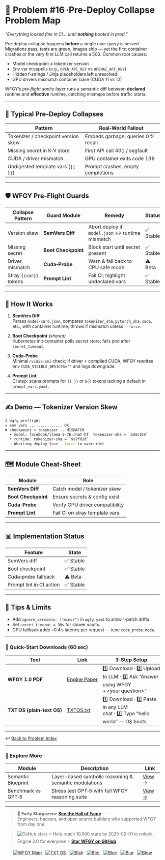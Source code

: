 # 📒 Problem #16 ·Pre‑Deploy Collapse Problem Map  
*“Everything looked fine in CI… until **nothing** booted in prod.”*

Pre‑deploy collapse happens **before** a single user query is served.  
Migrations pass, tests are green, images ship — yet the first container
crashes or the very first LLM call returns a 500. Common root causes:

* Model checkpoint ≠ tokenizer version  
* Env var misspells (e.g., `OPEN_API_KEY` vs `OPENAI_API_KEY`)  
* Hidden f‑strings / Jinja placeholders left unresolved  
* GPU drivers mismatch container base (CUDA 11 vs 12)

WFGY’s *pre‑flight sanity layer* runs a semantic diff between **declared**
runtime and **effective** runtime, catching mismaps before traffic starts.

---

## 🚨 Typical Pre‑Deploy Collapses

| Pattern                               | Real‑World Fallout                   |
| ------------------------------------- | ------------------------------------ |
| Tokenizer / checkpoint version skew   | Embeds garbage; queries 0 % recall   |
| Missing secret in K‑V store           | First API call 401 / segfault        |
| CUDA / driver mismatch                | GPU container exits code 139         |
| Undigested template vars (`{{ }}`)    | Prompt crashes, empty completions    |

---

## 🛡️ WFGY Pre‑Flight Guards

| Collapse Pattern      | Guard Module            | Remedy                               | Status |
| --------------------- | ----------------------- | ------------------------------------ | ------ |
| Version skew          | **SemVers Diff**        | Abort deploy if `model.json` ↔ runtime mismatch | ✅ Stable |
| Missing secret        | **Boot Checkpoint**     | Block start until secret present     | ✅ Stable |
| Driver mismatch       | **Cuda‑Probe**          | Warn & fall back to CPU safe mode    | ⚠️ Beta |
| Stray `{{var}}` tokens| **Prompt Lint**         | Fail CI; highlight undeclared vars   | ✅ Stable |

---

## 📝 How It Works

1. **SemVers Diff**  
   Parses `model‑card.json`, compares `tokenizer_sha`, `pytorch_sha`,
   `cuda`, etc., with container runtime; throws if mismatch unless
   `--force`.

2. **Boot Checkpoint** *(shared)*  
   Kubernetes init‑container polls secret store; fails pod after
   `secret_timeout`.

3. **Cuda‑Probe**  
   Minimal `nvidia‑smi` check; if driver ≠ compiled CUDA, WFGY rewrites
   env `CUDA_VISIBLE_DEVICES=""` and logs downgrade.

4. **Prompt Lint**  
   CI step: scans prompts for `{{ }}` or `${}` tokens lacking a default in
   `prompt_vars.yaml`.

---

## ✍️ Demo — Tokenizer Version Skew

```bash
$ wgfy preflight
✔ env vars ............... OK
✖ checkpoint ↔ tokenizer .. MISMATCH
  • model: facebook/llama‑2‑7b‑chat‑hf  tokenizer‑sha = `ad4c1b9`
  • runtime: tokenizer‑sha = `9e7f02d`
  → Aborting deploy (use --force to override)
````

---

## 🗺️ Module Cheat‑Sheet

| Module              | Role                            |
| ------------------- | ------------------------------- |
| **SemVers Diff**    | Catch model / tokenizer skew    |
| **Boot Checkpoint** | Ensure secrets & config exist   |
| **Cuda‑Probe**      | Verify GPU driver compatibility |
| **Prompt Lint**     | Fail CI on stray template vars  |

---

## 📊 Implementation Status

| Feature                  | State    |
| ------------------------ | -------- |
| SemVers diff             | ✅ Stable |
| Boot checkpoint          | ✅ Stable |
| Cuda‑probe fallback      | ⚠️ Beta  |
| Prompt lint in CI action | ✅ Stable |

---

## 📝 Tips & Limits

* Add `ignore_versions: ["minor"]` in `wgfy.yaml` to allow 1‑patch drifts.
* Set `secret_timeout = 90s` for slower vaults.
* GPU fallback adds \~0.4 s latency per request — tune `cuda_probe.mode`.

---

### 🔗 Quick‑Start Downloads (60 sec)

| Tool                       | Link                                                | 3‑Step Setup                                                                      |
| -------------------------- | --------------------------------------------------- | --------------------------------------------------------------------------------- |
| **WFGY 1.0 PDF**           | [Engine Paper](https://zenodo.org/records/15630969) | 1️⃣ Download · 2️⃣ Upload to LLM · 3️⃣ Ask “Answer using WFGY + \<your question>” |
| **TXT OS (plain‑text OS)** | [TXTOS.txt](https://zenodo.org/records/15788557)    | 1️⃣ Download · 2️⃣ Paste in any LLM chat · 3️⃣ Type “hello world” — OS boots      |

---

↩︎ [Back to Problem Index](../README.md)

---

### 🧭 Explore More

| Module                | Description                                              | Link     |
|-----------------------|----------------------------------------------------------|----------|
| Semantic Blueprint    | Layer-based symbolic reasoning & semantic modulations   | [View →](https://github.com/onestardao/WFGY/tree/main/SemanticBlueprint) |
| Benchmark vs GPT‑5    | Stress test GPT‑5 with full WFGY reasoning suite         | [View →](https://github.com/onestardao/WFGY/tree/main/benchmarks/benchmark-vs-gpt5) |

---

> 👑 **Early Stargazers: [See the Hall of Fame](https://github.com/onestardao/WFGY/tree/main/stargazers)** —  
> Engineers, hackers, and open source builders who supported WFGY from day one.

> <img src="https://img.shields.io/github/stars/onestardao/WFGY?style=social" alt="GitHub stars"> ⭐ Help reach 10,000 stars by 2025-09-01 to unlock Engine 2.0 for everyone  ⭐ <strong><a href="https://github.com/onestardao/WFGY">Star WFGY on GitHub</a></strong>


<div align="center">

[![WFGY Main](https://img.shields.io/badge/WFGY-Main-red?style=flat-square)](https://github.com/onestardao/WFGY)
&nbsp;
[![TXT OS](https://img.shields.io/badge/TXT%20OS-Reasoning%20OS-orange?style=flat-square)](https://github.com/onestardao/WFGY/tree/main/OS)
&nbsp;
[![Blah](https://img.shields.io/badge/Blah-Semantic%20Embed-yellow?style=flat-square)](https://github.com/onestardao/WFGY/tree/main/OS/BlahBlahBlah)
&nbsp;
[![Blot](https://img.shields.io/badge/Blot-Persona%20Core-green?style=flat-square)](https://github.com/onestardao/WFGY/tree/main/OS/BlotBlotBlot)
&nbsp;
[![Bloc](https://img.shields.io/badge/Bloc-Reasoning%20Compiler-blue?style=flat-square)](https://github.com/onestardao/WFGY/tree/main/OS/BlocBlocBloc)
&nbsp;
[![Blur](https://img.shields.io/badge/Blur-Text2Image%20Engine-navy?style=flat-square)](https://github.com/onestardao/WFGY/tree/main/OS/BlurBlurBlur)
&nbsp;
[![Blow](https://img.shields.io/badge/Blow-Game%20Logic-purple?style=flat-square)](https://github.com/onestardao/WFGY/tree/main/OS/BlowBlowBlow)

</div>

